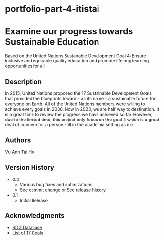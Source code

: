 # portfolio-part-4-itistai
# Examine our progress towards Sustainable Education

Based on the United Nations Sustanable Development Goal 4: Ensure inclusive and equitable quality education and promote lifelong learning opportunities for all

## Description

In 2015, United Nations proposed the 17 Sustainable Development Goals that provided the blueprints toward - as its name - a sustainable future for everyone on Earth. All of the United Nations members were willing to achieve every goals in 2030. Now in 2023, we are half way to destination. It is a great time to review the progress we have achieved so far. However, due to the limited time, this project only focus on the goal 4 which is a great deal of concern for a person still in the academia setting as me.

## Authors

Vu Anh Tai Ho

## Version History

* 0.2
    * Various bug fixes and optimizations
    * See [commit change]() or See [release history]()
* 0.1
    * Initial Release

## Acknowledgments

* [SDG Database](https://unstats.un.org/sdgs/dataportal)
* [List of 17 Goals](https://sdgs.un.org/goals)
